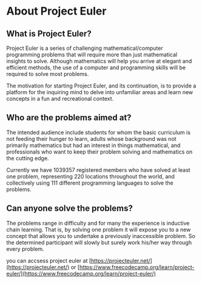 # About Project Euler
## What is Project Euler?
Project Euler is a series of challenging mathematical/computer programming problems that will require more than just mathematical insights to solve. Although mathematics will help you arrive at elegant and efficient methods, the use of a computer and programming skills will be required to solve most problems.

The motivation for starting Project Euler, and its continuation, is to provide a platform for the inquiring mind to delve into unfamiliar areas and learn new concepts in a fun and recreational context.

## Who are the problems aimed at?
The intended audience include students for whom the basic curriculum is not feeding their hunger to learn, adults whose background was not primarily mathematics but had an interest in things mathematical, and professionals who want to keep their problem solving and mathematics on the cutting edge.

Currently we have 1039357 registered members who have solved at least one problem, representing 220 locations throughout the world, and collectively using 111 different programming languages to solve the problems.

## Can anyone solve the problems?
The problems range in difficulty and for many the experience is inductive chain learning. That is, by solving one problem it will expose you to a new concept that allows you to undertake a previously inaccessible problem. So the determined participant will slowly but surely work his/her way through every problem.

you can accsess project euler at [https://projecteuler.net/](https://projecteuler.net/)
or 
[https://www.freecodecamp.org/learn/project-euler/](https://www.freecodecamp.org/learn/project-euler/)